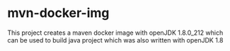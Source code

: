# mvn-docker-img

This project creates a maven docker image with openJDK 1.8.0_212 
which can be used to build java project which was also written with 
openJDK 1.8
